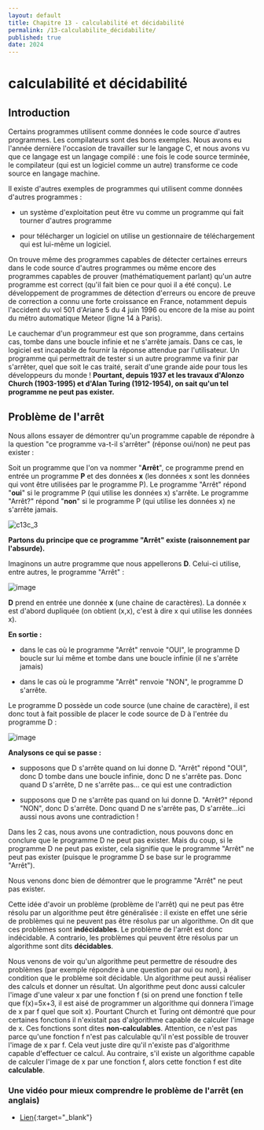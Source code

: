 ```yaml
---
layout: default
title: Chapitre 13 - calculabilité et décidabilité
permalink: /13-calculabilite_décidabilite/
published: true
date: 2024
---
```


# calculabilité et décidabilité

## Introduction

Certains programmes utilisent comme données le code source d'autres programmes. Les compilateurs sont des bons exemples. Nous avons eu l'année dernière l'occasion de travailler sur le langage C, et nous avons vu que ce langage est un langage compilé : une fois le code source terminée, le compilateur (qui est un logiciel comme un autre) transforme ce code source en langage machine.

Il existe d'autres exemples de programmes qui utilisent comme données d'autres programmes :

- un système d'exploitation peut être vu comme un programme qui fait tourner d'autres programme

- pour télécharger un logiciel on utilise un gestionnaire de téléchargement qui est lui-même un logiciel.

On trouve même des programmes capables de détecter certaines erreurs dans le code source d'autres programmes ou même encore des programmes capables de prouver (mathématiquement parlant) qu'un autre programme est correct (qu'il fait bien ce pour quoi il a été conçu). Le développement de programmes de détection d'erreurs ou encore de preuve de correction a connu une forte croissance en France, notamment depuis l'accident du vol 501 d'Ariane 5 du 4 juin 1996 ou encore de la mise au point du métro automatique Meteor (ligne 14 à Paris).

Le cauchemar d'un programmeur est que son programme, dans certains cas, tombe dans une boucle infinie et ne s'arrête jamais. Dans ce cas, le logiciel est incapable de fournir la réponse attendue par l'utilisateur. Un programme qui permettrait de tester si un autre programme va finir par s'arrêter, quel que soit le cas traité, serait d'une grande aide pour tous les développeurs du monde ! **Pourtant, depuis 1937 et les travaux d'Alonzo Church (1903-1995) et d'Alan Turing (1912-1954), on sait qu'un tel programme ne peut pas exister.**

## Problème de l'arrêt

Nous allons essayer de démontrer qu'un programme capable de répondre à la question "ce programme va-t-il s'arrêter" (réponse oui/non) ne peut pas exister :

Soit un programme que l'on va nommer "**Arrêt**", ce programme prend en entrée un programme **P** et des données **x** (les données x sont les données qui vont être utilisées par le programme P). Le programme "Arrêt" répond "**oui**" si le programme P (qui utilise les données x) s'arrête. Le programme "Arrêt?" répond "**non**" si le programme P (qui utilise les données x) ne s'arrête jamais.

![c13c_3](https://github.com/user-attachments/assets/a7848e44-2e85-4c47-949b-8ccc4bb1bdcf)

**Partons du principe que ce programme "Arrêt" existe (raisonnement par l'absurde).**

Imaginons un autre programme que nous appellerons **D**. Celui-ci utilise, entre autres, le programme "Arrêt" :

![image](https://github.com/user-attachments/assets/d4db9171-c4dc-4f9d-8846-30e64ba4d4b6)

**D** prend en entrée une donnée **x** (une chaine de caractères). La donnée x est d'abord dupliquée (on obtient (x,x), c'est à dire x qui utilise les données x).

**En sortie :**

- dans le cas où le programme "Arrêt" renvoie "OUI", le programme D boucle sur lui même et tombe dans une boucle infinie (il ne s'arrête jamais)

- dans le cas où le programme "Arrêt" renvoie "NON", le programme D s'arrête.

Le programme D possède un code source (une chaine de caractère), il est donc tout à fait possible de placer le code source de D à l'entrée du programme D :

![image](https://github.com/user-attachments/assets/c1e64753-6181-43b3-b392-dd664a9940fb)

**Analysons ce qui se passe :**

- supposons que D s'arrête quand on lui donne D. "Arrêt" répond "OUI", donc D tombe dans une boucle infinie, donc D ne s'arrête pas. Donc quand D s'arrête, D ne s'arrête pas... ce qui est une contradiction

- supposons que D ne s'arrête pas quand on lui donne D. "Arrêt?" répond "NON", donc D s'arrête. Donc quand D ne s'arrête pas, D s'arrête...ici aussi nous avons une contradiction !

Dans les 2 cas, nous avons une contradiction, nous pouvons donc en conclure que le programme D ne peut pas exister. Mais du coup, si le programme D ne peut pas exister, cela signifie que le programme "Arrêt" ne peut pas exister (puisque le programme D se base sur le programme "Arrêt").

Nous venons donc bien de démontrer que le programme "Arrêt" ne peut pas exister.

Cette idée d'avoir un problème (problème de l'arrêt) qui ne peut pas être résolu par un algorithme peut être généralisée : il existe en effet une série de problèmes qui ne peuvent pas être résolus par un algorithme. On dit que ces problèmes sont **indécidables**. Le problème de l'arrêt est donc indécidable. A contrario, les problèmes qui peuvent être résolus par un algorithme sont dits **décidables**.

Nous venons de voir qu'un algorithme peut permettre de résoudre des problèmes (par exemple répondre à une question par oui ou non), à condition que le problème soit décidable. Un algorithme peut aussi réaliser des calculs et donner un résultat. Un algorithme peut donc aussi calculer l'image d'une valeur x par une fonction f (si on prend une fonction f telle que f(x)=5x+3, il est aisé de programmer un algorithme qui donnera l'image de x par f quel que soit x). Pourtant Church et Turing ont démontré que pour certaines fonctions il n'existait pas d'algorithme capable de calculer l'image de x. Ces fonctions sont dites **non-calculables**. Attention, ce n'est pas parce qu'une fonction f n'est pas calculable qu'il n'est possible de trouver l'image de x par f. Cela veut juste dire qu'il n'existe pas d'algorithme capable d'effectuer ce calcul. Au contraire, s'il existe un algorithme capable de calculer l'image de x par une fonction f, alors cette fonction f est dite **calculable**.

### Une vidéo pour mieux comprendre le problème de l'arrêt (en anglais)

- [Lien](https://www.youtube.com/watch?v=92WHN-pAFCs&t=453s){:target="_blank"}

